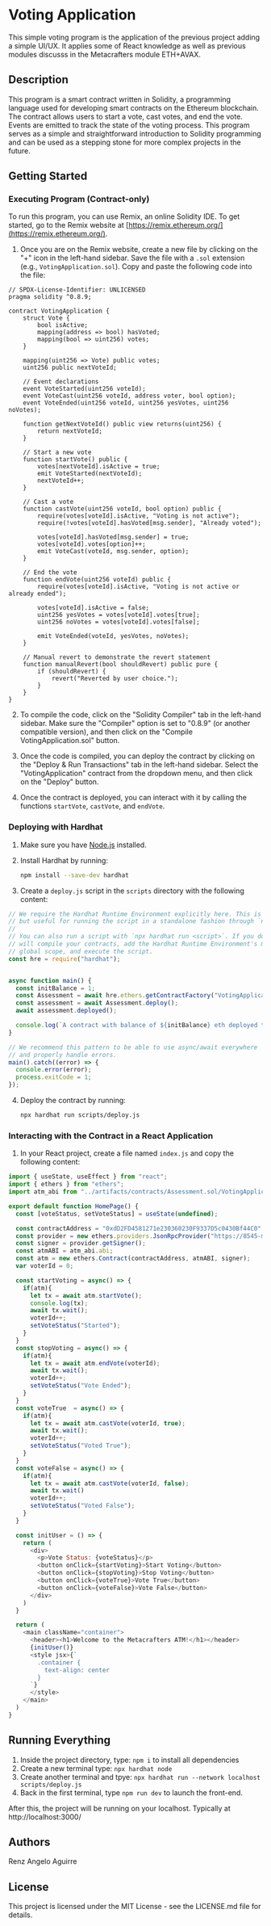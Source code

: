# Voting Application

This simple voting program is the application of the previous project adding a simple UI/UX. It applies some of React knowledge as well as previous modules discusss in the Metacrafters module ETH+AVAX.

## Description

This program is a smart contract written in Solidity, a programming language used for developing smart contracts on the Ethereum blockchain. The contract allows users to start a vote, cast votes, and end the vote. Events are emitted to track the state of the voting process. This program serves as a simple and straightforward introduction to Solidity programming and can be used as a stepping stone for more complex projects in the future.

## Getting Started

### Executing Program (Contract-only)

To run this program, you can use Remix, an online Solidity IDE. To get started, go to the Remix website at [https://remix.ethereum.org/](https://remix.ethereum.org/).

1. Once you are on the Remix website, create a new file by clicking on the "+" icon in the left-hand sidebar. Save the file with a `.sol` extension (e.g., `VotingApplication.sol`). Copy and paste the following code into the file:

```solidity
// SPDX-License-Identifier: UNLICENSED
pragma solidity ^0.8.9;

contract VotingApplication {
    struct Vote {
        bool isActive;
        mapping(address => bool) hasVoted;
        mapping(bool => uint256) votes;
    }

    mapping(uint256 => Vote) public votes;
    uint256 public nextVoteId;

    // Event declarations
    event VoteStarted(uint256 voteId);
    event VoteCast(uint256 voteId, address voter, bool option);
    event VoteEnded(uint256 voteId, uint256 yesVotes, uint256 noVotes);

    function getNextVoteId() public view returns(uint256) {
        return nextVoteId;
    }

    // Start a new vote
    function startVote() public {
        votes[nextVoteId].isActive = true;
        emit VoteStarted(nextVoteId);
        nextVoteId++;
    }

    // Cast a vote
    function castVote(uint256 voteId, bool option) public {
        require(votes[voteId].isActive, "Voting is not active");
        require(!votes[voteId].hasVoted[msg.sender], "Already voted");

        votes[voteId].hasVoted[msg.sender] = true;
        votes[voteId].votes[option]++;
        emit VoteCast(voteId, msg.sender, option);
    }

    // End the vote
    function endVote(uint256 voteId) public {
        require(votes[voteId].isActive, "Voting is not active or already ended");

        votes[voteId].isActive = false;
        uint256 yesVotes = votes[voteId].votes[true];
        uint256 noVotes = votes[voteId].votes[false];

        emit VoteEnded(voteId, yesVotes, noVotes);
    }

    // Manual revert to demonstrate the revert statement
    function manualRevert(bool shouldRevert) public pure {
        if (shouldRevert) {
            revert("Reverted by user choice.");
        }
    }
}
```


2. To compile the code, click on the "Solidity Compiler" tab in the left-hand sidebar. Make sure the "Compiler" option is set to "0.8.9" (or another compatible version), and then click on the "Compile VotingApplication.sol" button.

3. Once the code is compiled, you can deploy the contract by clicking on the "Deploy & Run Transactions" tab in the left-hand sidebar. Select the "VotingApplication" contract from the dropdown menu, and then click on the "Deploy" button.

4. Once the contract is deployed, you can interact with it by calling the functions `startVote`, `castVote`, and `endVote`.

### Deploying with Hardhat

1. Make sure you have [Node.js](https://nodejs.org/) installed.

2. Install Hardhat by running:
   ```bash
   npm install --save-dev hardhat
   ```

3. Create a `deploy.js` script in the `scripts` directory with the following content:

```javascript
// We require the Hardhat Runtime Environment explicitly here. This is optional
// but useful for running the script in a standalone fashion through `node <script>`.
//
// You can also run a script with `npx hardhat run <script>`. If you do that, Hardhat
// will compile your contracts, add the Hardhat Runtime Environment's members to the
// global scope, and execute the script.
const hre = require("hardhat");


async function main() {
  const initBalance = 1;
  const Assessment = await hre.ethers.getContractFactory("VotingApplication");
  const assessment = await Assessment.deploy();
  await assessment.deployed();

  console.log(`A contract with balance of ${initBalance} eth deployed to ${assessment.address}`);
}

// We recommend this pattern to be able to use async/await everywhere
// and properly handle errors.
main().catch((error) => {
  console.error(error);
  process.exitCode = 1;
});
```

4. Deploy the contract by running:
   ```bash
   npx hardhat run scripts/deploy.js
   ```

### Interacting with the Contract in a React Application

1. In your React project, create a file named `index.js` and copy the following content:

```javascript
import { useState, useEffect } from "react";
import { ethers } from "ethers";
import atm_abi from "../artifacts/contracts/Assessment.sol/VotingApplication.json";

export default function HomePage() {
  const [voteStatus, setVoteStatus] = useState(undefined);

  const contractAddress = "0xdD2FD4581271e230360230F9337D5c0430Bf44C0";
  const provider = new ethers.providers.JsonRpcProvider("https://8545-metacrafterc-scmstarter-oc0x3j200wd.ws-us114.gitpod.io/");
  const signer = provider.getSigner();
  const atmABI = atm_abi.abi;
  const atm = new ethers.Contract(contractAddress, atmABI, signer);
  var voterId = 0;

  const startVoting = async() => {
    if(atm){
      let tx = await atm.startVote();
      console.log(tx);
      await tx.wait();
      voterId++;
      setVoteStatus("Started");
    }
  }
  const stopVoting = async() => {
    if(atm){
      let tx = await atm.endVote(voterId);
      await tx.wait();
      voterId++;
      setVoteStatus("Vote Ended");
    }
  }
  const voteTrue  = async() => {
    if(atm){
      let tx = await atm.castVote(voterId, true);
      await tx.wait();
      voterId++;
      setVoteStatus("Voted True");
    }
  }
  const voteFalse = async() => {
    if(atm){
      let tx = await atm.castVote(voterId, false);
      await tx.wait()
      voterId++;
      setVoteStatus("Voted False");
    }
  }

  const initUser = () => {
    return (
      <div>
        <p>Vote Status: {voteStatus}</p>
        <button onClick={startVoting}>Start Voting</button>
        <button onClick={stopVoting}>Stop Voting</button>
        <button onClick={voteTrue}>Vote True</button>
        <button onClick={voteFalse}>Vote False</button>
      </div>
    )
  }

  return (
    <main className="container">
      <header><h1>Welcome to the Metacrafters ATM!</h1></header>
      {initUser()}
      <style jsx>{`
        .container {
          text-align: center
        }
      `}
      </style>
    </main>
  )
}
```

## Running Everything


1. Inside the project directory, type: `npm i` to install all dependencies
2. Create a new terminal type: `npx hardhat node`
4. Create another terminal and tpye: `npx hardhat run --network localhost scripts/deploy.js`
5. Back in the first terminal, type `npm run dev` to launch the front-end.

After this, the project will be running on your localhost. 
Typically at http://localhost:3000/

## Authors

Renz Angelo Aguirre

## License

This project is licensed under the MIT License - see the LICENSE.md file for details.
